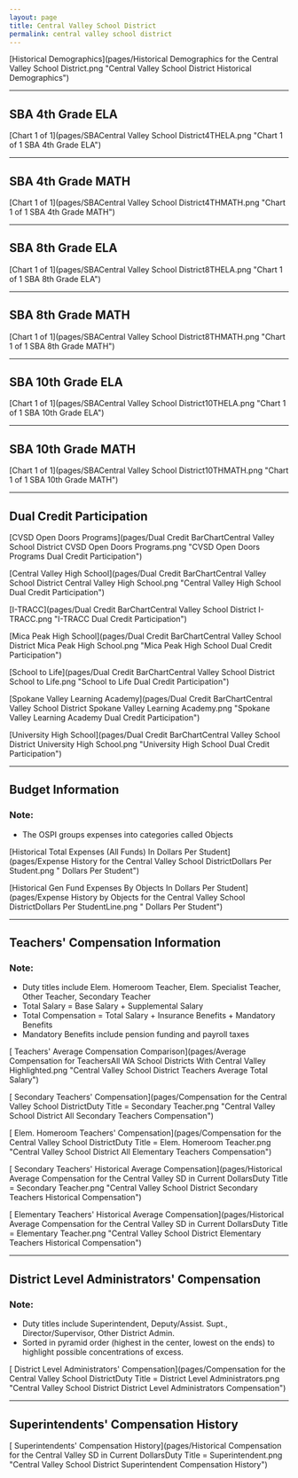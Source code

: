 ```yaml
---
layout: page
title: Central Valley School District
permalink: central valley school district
---
```



[Historical Demographics](pages/Historical Demographics for the Central Valley School District.png "Central Valley School District Historical Demographics")

___

## SBA 4th Grade ELA

[Chart 1 of 1](pages/SBACentral Valley School District4THELA.png "Chart 1 of 1 SBA 4th Grade ELA")


___

## SBA 4th Grade MATH

[Chart 1 of 1](pages/SBACentral Valley School District4THMATH.png "Chart 1 of 1 SBA 4th Grade MATH")


___

## SBA 8th Grade ELA

[Chart 1 of 1](pages/SBACentral Valley School District8THELA.png "Chart 1 of 1 SBA 8th Grade ELA")


___

## SBA 8th Grade MATH

[Chart 1 of 1](pages/SBACentral Valley School District8THMATH.png "Chart 1 of 1 SBA 8th Grade MATH")


___

## SBA 10th Grade ELA

[Chart 1 of 1](pages/SBACentral Valley School District10THELA.png "Chart 1 of 1 SBA 10th Grade ELA")


___

## SBA 10th Grade MATH

[Chart 1 of 1](pages/SBACentral Valley School District10THMATH.png "Chart 1 of 1 SBA 10th Grade MATH")


___

## Dual Credit Participation

[CVSD Open Doors Programs](pages/Dual Credit BarChartCentral Valley School District CVSD Open Doors Programs.png "CVSD Open Doors Programs Dual Credit Participation")

[Central Valley High School](pages/Dual Credit BarChartCentral Valley School District Central Valley High School.png "Central Valley High School Dual Credit Participation")

[I-TRACC](pages/Dual Credit BarChartCentral Valley School District I-TRACC.png "I-TRACC Dual Credit Participation")

[Mica Peak High School](pages/Dual Credit BarChartCentral Valley School District Mica Peak High School.png "Mica Peak High School Dual Credit Participation")

[School to Life](pages/Dual Credit BarChartCentral Valley School District School to Life.png "School to Life Dual Credit Participation")

[Spokane Valley Learning Academy](pages/Dual Credit BarChartCentral Valley School District Spokane Valley Learning Academy.png "Spokane Valley Learning Academy Dual Credit Participation")

[University High School](pages/Dual Credit BarChartCentral Valley School District University High School.png "University High School Dual Credit Participation")


___

## Budget Information
### Note:
- The OSPI groups expenses into categories called Objects

[Historical Total Expenses (All Funds) In Dollars Per Student](pages/Expense History for the Central Valley School DistrictDollars Per Student.png " Dollars Per Student")

[Historical Gen Fund Expenses By Objects In Dollars Per Student](pages/Expense History by Objects for the Central Valley School DistrictDollars Per StudentLine.png " Dollars Per Student")


___

## Teachers' Compensation Information
### Note:
- Duty titles include Elem. Homeroom Teacher, Elem. Specialist Teacher, Other Teacher, Secondary Teacher
- Total Salary = Base Salary + Supplemental Salary
- Total Compensation = Total Salary + Insurance Benefits + Mandatory Benefits
- Mandatory Benefits include pension funding and payroll taxes

[ Teachers' Average Compensation Comparison](pages/Average Compensation for TeachersAll WA School Districts With Central Valley Highlighted.png "Central Valley School District Teachers Average Total Salary")

[ Secondary Teachers' Compensation](pages/Compensation for the Central Valley School DistrictDuty Title = Secondary Teacher.png "Central Valley School District All Secondary Teachers Compensation")

[ Elem. Homeroom Teachers' Compensation](pages/Compensation for the Central Valley School DistrictDuty Title = Elem. Homeroom Teacher.png "Central Valley School District All Elementary Teachers Compensation")

[ Secondary Teachers' Historical Average Compensation](pages/Historical Average Compensation for the Central Valley SD in Current DollarsDuty Title = Secondary Teacher.png "Central Valley School District Secondary Teachers Historical Compensation")

[ Elementary Teachers' Historical Average Compensation](pages/Historical Average Compensation for the Central Valley SD in Current DollarsDuty Title = Elementary Teacher.png "Central Valley School District Elementary Teachers Historical Compensation")


___

## District Level Administrators' Compensation

### Note:
- Duty titles include Superintendent, Deputy/Assist. Supt., Director/Supervisor, Other District Admin.
- Sorted in pyramid order (highest in the center, lowest on the ends) to highlight possible concentrations of excess.

[ District Level Administrators' Compensation](pages/Compensation for the Central Valley School DistrictDuty Title = District Level Administrators.png "Central Valley School District District Level Administrators Compensation")


___

## Superintendents' Compensation History

[ Superintendents' Compensation History](pages/Historical Compensation for the Central Valley SD in Current DollarsDuty Title = Superintendent.png "Central Valley School District Superintendent Compensation History")

